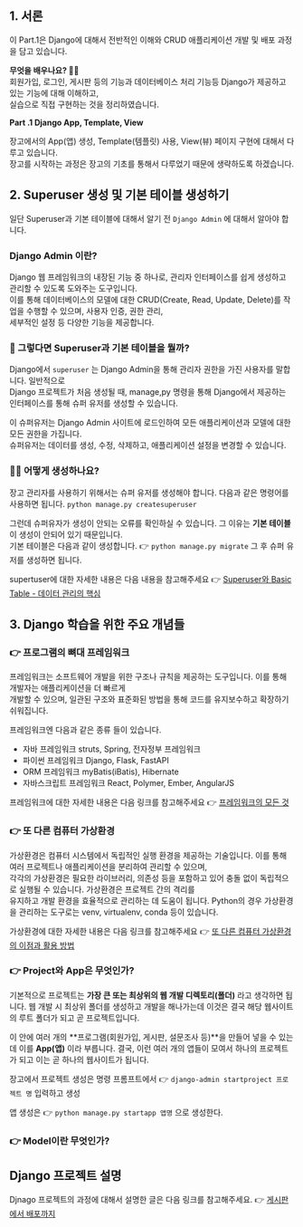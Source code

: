## 1. 서론

이 Part.1은 Django에 대해서 전반적인 이해와 CRUD 애플리케이션 개발 및 배포 과정을 담고 있습니다.

**무엇을 배우나요? 🙋🏻**  
회원가입, 로그인, 게시판 등의 기능과 데이터베이스 처리 기능등 Django가 제공하고 있는 기능에 대해 이해하고,  
실습으로 직접 구현하는 것을 정리하였습니다.

**Part .1 Django App, Template, View**

장고에서의 App(앱) 생성, Template(템플릿) 사용, View(뷰) 페이지 구현에 대해서 다루고 있습니다.  
장고를 시작하는 과정은 장고의 기초를 통해서 다루었기 때문에 생략하도록 하겠습니다.

## 2. Superuser 생성 및 기본 테이블 생성하기

일단 Superuser과 기본 테이블에 대해서 알기 전 `Django Admin` 에 대해서 알아야 합니다.

### Django Admin 이란?

Django 웹 프레임워크의 내장된 기능 중 하나로, 관리자 인터페이스를 쉽게 생성하고 관리할 수 있도록 도와주는 도구입니다.  
이를 통해 데이터베이스의 모델에 대한 CRUD(Create, Read, Update, Delete)를 작업을 수행할 수 있으며, 사용자 인증, 권한 관리,  
세부적인 설정 등 다양한 기능을 제공합니다.

### 🤔 그렇다면 Superuser과 기본 테이블을 뭘까?

Django에서 `superuser` 는 Django Admin을 통해 관리자 권한을 가진 사용자를 말합니다. 일반적으로  
Django 프로젝트가 처음 생성될 때, manage,py 명령을 통해 Django에서 제공하는 인터페이스를 통해 슈퍼 유저를 생성할 수 있습니다.

이 슈퍼유저는 Django Admin 사이트에 로드인하여 모든 애플리케이션과 모델에 대한 모든 권한을 가집니다.  
슈퍼유저는 데이터를 생성, 수정, 삭제하고, 애플리케이션 설정을 변경할 수 있습니다.

### 🙋🏻 어떻게 생성하나요?

장고 관리자를 사용하기 위해서는 슈퍼 유저를 생성해야 합니다. 다음과 같은 명령어를 사용하면 됩니다.
`python manage.py createsuperuser`

그런데 슈퍼유자가 생성이 안되는 오류를 확인하실 수 있습니다. 그 이유는 **기본 테이블** 이 생성이 안되어 있기 때문입니다.  
기본 테이블은 다음과 같이 생성합니다. 👉 `python manage.py migrate` 그 후 슈퍼 유저를 생성하면 됩니다.

supertuser에 대한 자세한 내용은 다음 내용을 참고해주세요 👉 <a href="https://www.notion.so/yuchan-log/Superuser-Basic-Table-26d6cdde75fa4bc985fb5da8e3c6d694?pvs=4#772a9ad5dcc048708305e07873176e2b">Superuser와 Basic Table - 데이터 관리의 핵심</a>

## 3. Django 학습을 위한 주요 개념들

### 👉 프로그램의 뼈대 프레임워크

프레임워크는 소프트웨어 개발을 위한 구조나 규칙을 제공하는 도구입니다. 이를 통해 개발자는 애플리케이션을 더 빠르게  
개발할 수 있으며, 일관된 구조와 표준화된 방법을 통해 코드를 유지보수하고 확장하기 쉬워집니다.

프레임워크엔 다음과 같은 종류 들이 있습니다.

- 자바 프레임워크 struts, Spring, 전자정부 프레임워크
- 파이썬 프레임워크 Django, Flask, FastAPI
- ORM 프레임워크 myBatis(iBatis), Hibernate
- 자바스크립트 프레임워크 React, Polymer, Ember, AngularJS

프레임워크에 대한 자세한 내용은 다음 링크를 참고해주세요 👉 <a href ="https://www.notion.so/yuchan-log/Framework-1e502df4ec9d40f7854c973aaff0a6d5?pvs=4#2763ac7b53c44d52bc75f0c041fcb511">프레임워크의 모든 것</a>

### 👉 또 다른 컴퓨터 가상환경

가상환경은 컴퓨터 시스템에서 독립적인 실행 환경을 제공하는 기술입니다. 이를 통해 여러 프로젝트나 애플리케이션을 분리하여 관리할 수 있으며,  
각각의 가상환경은 필요한 라이브러리, 의존성 등을 포함하고 있어 충돌 없이 독립적으로 실행될 수 있습니다. 가상환경은 프로젝트 간의 격리를  
유지하고 개발 환경을 효율적으로 관리하는 데 도움이 됩니다. Python의 경우 가상환경을 관리하는 도구로는 venv, virtualenv, conda 등이 있습니다.

가상환경에 대한 자세한 내용은 다음 링크를 참고해주세요 👉 <a href="https://www.notion.so/yuchan-log/bf7c42bc33e34b0fbefb193bc3df8fb0?pvs=4#ca375ce38fcb4809a159300f9c0cfbd3">또 다른 컴퓨터 가상환경의 이점과 활용 방법</a>

### 👉 Project와 App은 무엇인가?

기본적으로 프로젝트는 **가장 큰 또는 최상위의 웹 개발 디렉토리(폴더)** 라고 생각하면 됩니다. 웹 개발 시 최상위 폴더를 생성하고 개발을 해나가는데 이것은 결국 해당 웹사이트의 루트 폴더가 되고 곧 프로젝트입니다.

이 안에 여러 개의 **프로그램(회원가입, 게시판, 설문조사 등)**을 만들어 넣을 수 있는데 이를 **App(앱)** 이라 부릅니다. 결국, 이런 여러 개의 앱들이 모여서 하나의 프로젝트가 되고 이는 곧 하나의 웹사이트가 됩니다.

장고에서 프로젝트 생성은 명령 프롬프트에서 👉 `django-admin startproject 프로젝트 명` 입력하고 생성

앱 생성은 👉 `python manage.py startapp 앱명` 으로 생성한다.

### 👉 Model이란 무엇인가?

## Django 프로젝트 설명

Djnago 프로젝트의 과정에 대해서 설명한 글은 다음 링크를 참고해주세요.
👉 <a href="https://yuchan-log.notion.site/924d3eb05587477da9572ef3ad6593ed?pvs=4">게시판에서 배포까지</a>
